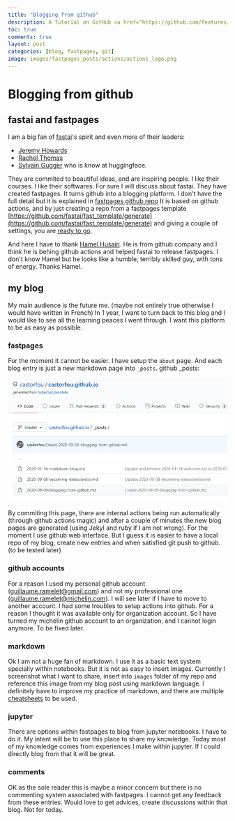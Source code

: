 ```yaml
---
title: "Blogging from github"
description: A Tutorial on GitHub <a href="https://github.com/features/actions">Actions</a> For Data Scientists
toc: true
comments: true
layout: post
categories: [blog, fastpages, git]
image: images/fastpages_posts/actions/actions_logo.png
---
```


# Blogging from github

## fastai and fastpages
I am a big fan of [fastai](https://www.fast.ai/)'s spirit and even more of their leaders: 
- [Jeremy Howards](https://www.fast.ai/about/#jeremy)
- [Rachel Thomas](https://www.fast.ai/about/#rachel)
- [Sylvain Gugger](https://www.fast.ai/about/#sylvain) who is know at huggingface.

They are commited to beautiful ideas, and are inspiring people.
I like their courses. I like their softwares. For sure I will discuss about fastai.
They have created fastpages. It turns github into a blogging platform. I don't have the full detail but it is explained in [fastpages github repo](https://github.com/fastai/fastpages)
It is based on github actions, and by just creating a repo from a fastpages template [https://github.com/fastai/fast_template/generate](https://github.com/fastai/fast_template/generate) and giving a couple of settings, you are [ready to go](https://github.com/fastai/fastpages#setup-instructions).

And here I have to thank [Hamel Husain](https://twitter.com/hamelhusain). He is from github company and I think he is behing github actions and helped fastai to release fastpages. I don't know Hamel but he looks like a humble, terribly skilled guy, with tons of energy. Thanks Hamel.

## my blog
My main audience is the future me. (maybe not entirely true otherwise I would have written in French)
In 1 year, I want to turn back to this blog and I would like to see all the learning peaces I went through.
I want this platform to be as easy as possible.

### fastpages
For the moment it cannot be easier. I have setup the `about` page. And each blog entry is just a new markdown page into `_posts`.
github _posts:

![github _posts](../images/2020-09-09.jpg "github _posts")


By commiting this page, there are internal actions being run automatically (through github actions magic) and after a couple of minutes the new blog pages are generated (using Jekyl and ruby if I am not wrong).
For the moment I use github web interface. But I guess it is easier to have a local repo of my blog, create new entries and when satisfied git push to github. (to be tested later)

### github accounts
For a reason I used my personal github account (guillaume.ramelet@gmail.com) and not my professional one (guillaume.ramelet@michelin.com).
I will see later if I have to move to another account. I had some troubles to setup actions into github. For a reason I thought it was available only for organization account. So I have turned my michelin github account to an organization, and I cannot login anymore. To be fixed later.

### markdown
Ok I am not a huge fan of markdown.
I use it as a basic text system specially within notebooks.
But it is not as easy to insert images. Currently I screenshot what I want to share, insert into `images` folder of my repo and reference this image from my blog post using markdown language.
I definitely have to improve my practice of markdown, and there are multiple [cheatsheets](https://github.com/adam-p/markdown-here/wiki/Markdown-Cheatsheet) to be used.

### jupyter
There are options within fastpages to blog from jupyter notebooks. I have to do it.
My intent will be to use this place to share my knowledge. Today most of my knowledge comes from experiences I make within jupyter. If I could directly blog from that it will be great.

### comments
OK as the sole reader this is maybe a minor concern but there is no commenting system associated with fastpages. I cannot get any feedback from these entries. Would love to get advices, create discussions within that blog. Not for today.
